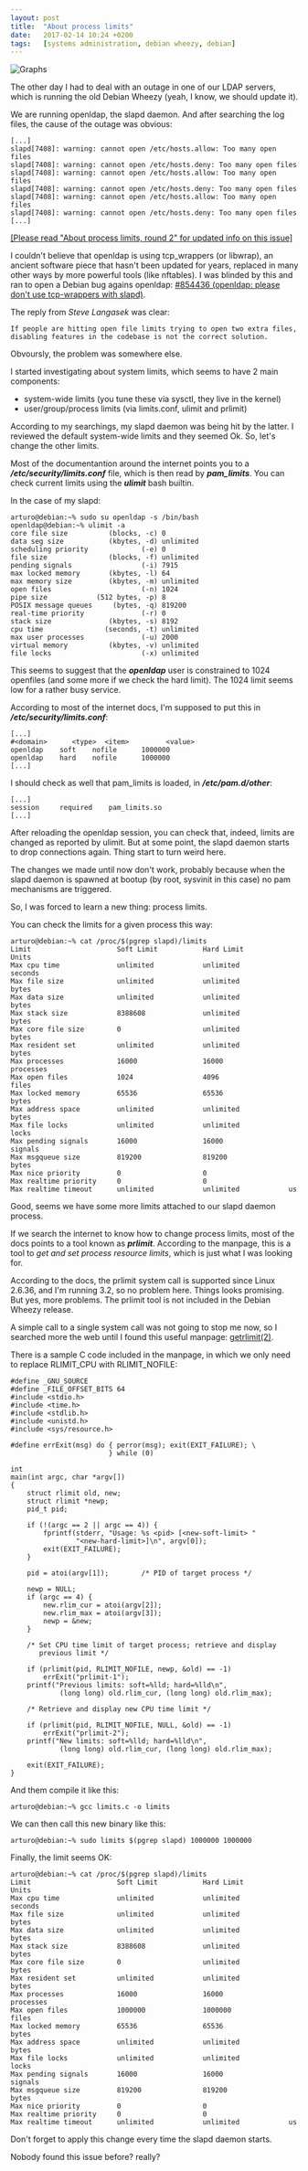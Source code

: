 ```yaml
---
layout: post
title:  "About process limits"
date:   2017-02-14 10:24 +0200
tags:	[systems administration, debian wheezy, debian]
---
```


![Graphs][graphs]

The other day I had to deal with an outage in one of our LDAP servers,
which is running the old Debian Wheezy (yeah, I know, we should update it).

We are running openldap, the slapd daemon. And after searching the log files,
the cause of the outage was obvious:

<!--more-->

```
[...]
slapd[7408]: warning: cannot open /etc/hosts.allow: Too many open files
slapd[7408]: warning: cannot open /etc/hosts.deny: Too many open files
slapd[7408]: warning: cannot open /etc/hosts.allow: Too many open files
slapd[7408]: warning: cannot open /etc/hosts.deny: Too many open files
slapd[7408]: warning: cannot open /etc/hosts.allow: Too many open files
slapd[7408]: warning: cannot open /etc/hosts.deny: Too many open files
[...]
```

[[Please read "About process limits, round 2" for updated info on this issue]][round2]


I couldn't believe that openldap is using tcp_wrappers (or libwrap), an ancient
software piece that hasn't been updated for years, replaced in many other ways
by more powerful tools (like nftables).
I was blinded by this and ran to open a Debian bug agains openldap:
[#854436 (openldap: please don't use tcp-wrappers with slapd)][bug].

The reply from *Steve Langasek* was clear:

```
If people are hitting open file limits trying to open two extra files,
disabling features in the codebase is not the correct solution.
```

Obvoursly, the problem was somewhere else.

I started investigating about system limits, which seems to have 2 main
components:

* system-wide limits (you tune these via sysctl, they live in the kernel)
* user/group/process limits (via limits.conf, ulimit and prlimit)

According to my searchings, my slapd daemon was being hit by the latter.
I reviewed the default system-wide limits and they seemed Ok.
So, let's change the other limits.

Most of the documentantion around the internet points you to a
***/etc/security/limits.conf*** file, which is then read by ***pam_limits***.
You can check current limits using the ***ulimit*** bash builtin.

In the case of my slapd:

```
arturo@debian:~% sudo su openldap -s /bin/bash
openldap@debian:~% ulimit -a
core file size          (blocks, -c) 0
data seg size           (kbytes, -d) unlimited
scheduling priority             (-e) 0
file size               (blocks, -f) unlimited
pending signals                 (-i) 7915
max locked memory       (kbytes, -l) 64
max memory size         (kbytes, -m) unlimited
open files                      (-n) 1024
pipe size            (512 bytes, -p) 8
POSIX message queues     (bytes, -q) 819200
real-time priority              (-r) 0
stack size              (kbytes, -s) 8192
cpu time               (seconds, -t) unlimited
max user processes              (-u) 2000
virtual memory          (kbytes, -v) unlimited
file locks                      (-x) unlimited
```

This seems to suggest that the ***openldap*** user is constrained to 1024
openfiles (and some more if we check the hard limit). The 1024 limit seems
low for a rather busy service.

According to most of the internet docs, I'm supposed to put this in
***/etc/security/limits.conf***:

```
[...]
#<domain>      <type>  <item>         <value>
openldap	soft	nofile		1000000
openldap	hard	nofile		1000000
[...]
```
I should check as well that pam_limits is loaded, in ***/etc/pam.d/other***:

```
[...]
session		required	pam_limits.so
[...]
```

After reloading the openldap session, you can check that, indeed, limits
are changed as reported by ulimit.
But at some point, the slapd daemon starts to drop connections again.
Thing start to turn weird here.

The changes we made until now don't work, probably because when the slapd
daemon is spawned at bootup (by root, sysvinit in this case) no pam mechanisms
are triggered.

So, I was forced to learn a new thing: process limits.

You can check the limits for a given process this way:

```
arturo@debian:~% cat /proc/$(pgrep slapd)/limits
Limit                     Soft Limit           Hard Limit           Units
Max cpu time              unlimited            unlimited            seconds
Max file size             unlimited            unlimited            bytes
Max data size             unlimited            unlimited            bytes
Max stack size            8388608              unlimited            bytes
Max core file size        0                    unlimited            bytes
Max resident set          unlimited            unlimited            bytes
Max processes             16000                16000                processes
Max open files            1024                 4096                 files
Max locked memory         65536                65536                bytes
Max address space         unlimited            unlimited            bytes
Max file locks            unlimited            unlimited            locks
Max pending signals       16000                16000                signals
Max msgqueue size         819200               819200               bytes
Max nice priority         0                    0
Max realtime priority     0                    0
Max realtime timeout      unlimited            unlimited            us
```

Good, seems we have some more limits attached to our slapd daemon process.

If we search the internet to know how to change process limits, most of the
docs points to a tool known as ***prlimit***. According to the manpage, this is
a tool to *get and set process resource limits*, which is just what I was
looking for.

According to the docs, the prlimit system call is supported since Linux 2.6.36,
and I'm running 3.2, so no problem here. Things looks promising.
But yes, more problems. The prlimit tool is not included in the Debian Wheezy
release.

A simple call to a single system call was not going to stop me now, so I
searched more the web until I found this useful manpage: [getrlimit(2)][man].

There is a sample C code included in the manpage, in which we only need to
replace RLIMIT_CPU with RLIMIT_NOFILE:

```
#define _GNU_SOURCE
#define _FILE_OFFSET_BITS 64
#include <stdio.h>
#include <time.h>
#include <stdlib.h>
#include <unistd.h>
#include <sys/resource.h>

#define errExit(msg) do { perror(msg); exit(EXIT_FAILURE); \
                        } while (0)

int
main(int argc, char *argv[])
{
    struct rlimit old, new;
    struct rlimit *newp;
    pid_t pid;

    if (!(argc == 2 || argc == 4)) {
        fprintf(stderr, "Usage: %s <pid> [<new-soft-limit> "
                "<new-hard-limit>]\n", argv[0]);
        exit(EXIT_FAILURE);
    }

    pid = atoi(argv[1]);        /* PID of target process */

    newp = NULL;
    if (argc == 4) {
        new.rlim_cur = atoi(argv[2]);
        new.rlim_max = atoi(argv[3]);
        newp = &new;
    }

    /* Set CPU time limit of target process; retrieve and display
       previous limit */

    if (prlimit(pid, RLIMIT_NOFILE, newp, &old) == -1)
        errExit("prlimit-1");
    printf("Previous limits: soft=%lld; hard=%lld\n",
            (long long) old.rlim_cur, (long long) old.rlim_max);

    /* Retrieve and display new CPU time limit */

    if (prlimit(pid, RLIMIT_NOFILE, NULL, &old) == -1)
        errExit("prlimit-2");
    printf("New limits: soft=%lld; hard=%lld\n",
            (long long) old.rlim_cur, (long long) old.rlim_max);

    exit(EXIT_FAILURE);
}
```

And them compile it like this:

```
arturo@debian:~% gcc limits.c -o limits
```

We can then call this new binary like this:

```
arturo@debian:~% sudo limits $(pgrep slapd) 1000000 1000000
```

Finally, the limit seems OK:

```
arturo@debian:~% cat /proc/$(pgrep slapd)/limits
Limit                     Soft Limit           Hard Limit           Units
Max cpu time              unlimited            unlimited            seconds
Max file size             unlimited            unlimited            bytes
Max data size             unlimited            unlimited            bytes
Max stack size            8388608              unlimited            bytes
Max core file size        0                    unlimited            bytes
Max resident set          unlimited            unlimited            bytes
Max processes             16000                16000                processes
Max open files            1000000              1000000              files
Max locked memory         65536                65536                bytes
Max address space         unlimited            unlimited            bytes
Max file locks            unlimited            unlimited            locks
Max pending signals       16000                16000                signals
Max msgqueue size         819200               819200               bytes
Max nice priority         0                    0
Max realtime priority     0                    0
Max realtime timeout      unlimited            unlimited            us
```

Don't forget to apply this change every time the slapd daemon starts.

Nobody found this issue before? really?

[graphs]:	{{site.url}}/assets/graphs.png
[bug]:		https://bugs.debian.org/854436
[man]:		https://manpages.debian.org/wheezy/manpages-dev/getrlimit.2.en.html
[round2]:	{{site.url}}/2017/02/21/about-process-limits-2.html
